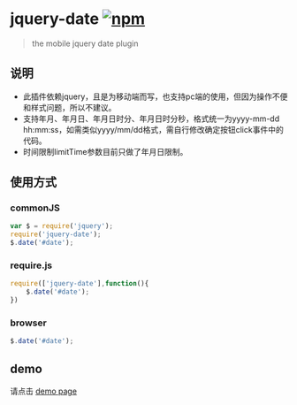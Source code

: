 # jquery-date [![npm](https://img.shields.io/npm/v/jquery-date.svg)](https://www.npmjs.com/package/jquery-date)
> the mobile jquery date plugin 

说明
-----------------------------------
- 此插件依赖jquery，且是为移动端而写，也支持pc端的使用，但因为操作不便和样式问题，所以不建议。
- 支持年月、年月日、年月日时分、年月日时分秒，格式统一为yyyy-mm-dd hh:mm:ss，如需类似yyyy/mm/dd格式，需自行修改确定按钮click事件中的代码。
- 时间限制limitTime参数目前只做了年月日限制。

使用方式
-----------------------------------
### commonJS
```js
var $ = require('jquery');
require('jquery-date');
$.date('#date');
```
### require.js
```js
require(['jquery-date'],function(){
    $.date('#date');
})
```
### browser
```js
$.date('#date');
```
demo
-----------------------------------
请点击 [demo page](https://weijhfly.github.io/date-demo.html "demo")
